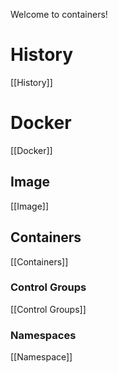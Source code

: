 Welcome to containers!

# History
[[History]]
# Docker
[[Docker]]
## Image
[[Image]]
## Containers
[[Containers]]
### Control Groups
[[Control Groups]]
### Namespaces
[[Namespace]]